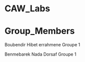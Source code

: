 # CAW_Labs

# Group_Members 
Boubendir Hibet errahmene  Groupe 1

Benmebarek Nada Dorsaf     Groupe 1
